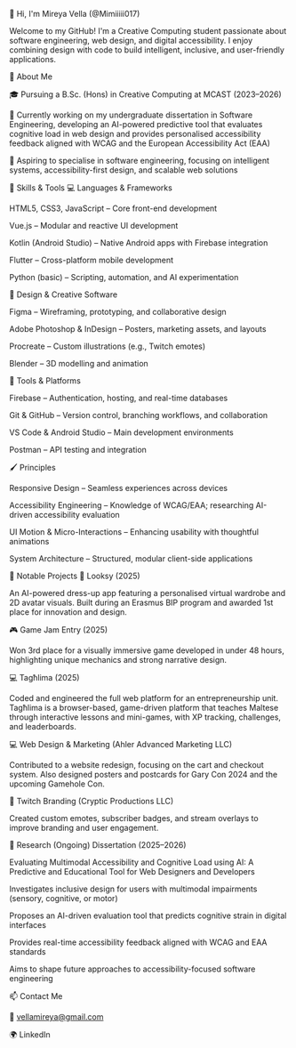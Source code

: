 👋 Hi, I'm Mireya Vella (@Mimiiiii017)

Welcome to my GitHub! I'm a Creative Computing student passionate about software engineering, web design, and digital accessibility. I enjoy combining design with code to build intelligent, inclusive, and user-friendly applications.

💼 About Me

🎓 Pursuing a B.Sc. (Hons) in Creative Computing at MCAST (2023–2026)

📖 Currently working on my undergraduate dissertation in Software Engineering, developing an AI-powered predictive tool that evaluates cognitive load in web design and provides personalised accessibility feedback aligned with WCAG and the European Accessibility Act (EAA)

🚀 Aspiring to specialise in software engineering, focusing on intelligent systems, accessibility-first design, and scalable web solutions

🧠 Skills & Tools
💻 Languages & Frameworks

HTML5, CSS3, JavaScript – Core front-end development

Vue.js – Modular and reactive UI development

Kotlin (Android Studio) – Native Android apps with Firebase integration

Flutter – Cross-platform mobile development

Python (basic) – Scripting, automation, and AI experimentation

🎨 Design & Creative Software

Figma – Wireframing, prototyping, and collaborative design

Adobe Photoshop & InDesign – Posters, marketing assets, and layouts

Procreate – Custom illustrations (e.g., Twitch emotes)

Blender – 3D modelling and animation

🧰 Tools & Platforms

Firebase – Authentication, hosting, and real-time databases

Git & GitHub – Version control, branching workflows, and collaboration

VS Code & Android Studio – Main development environments

Postman – API testing and integration

🖌️ Principles

Responsive Design – Seamless experiences across devices

Accessibility Engineering – Knowledge of WCAG/EAA; researching AI-driven accessibility evaluation

UI Motion & Micro-Interactions – Enhancing usability with thoughtful animations

System Architecture – Structured, modular client-side applications

📂 Notable Projects
👗 Looksy (2025)

An AI-powered dress-up app featuring a personalised virtual wardrobe and 2D avatar visuals. Built during an Erasmus BIP program and awarded 1st place for innovation and design.

🎮 Game Jam Entry (2025)

Won 3rd place for a visually immersive game developed in under 48 hours, highlighting unique mechanics and strong narrative design.

💻 Tagħlima (2025)

Coded and engineered the full web platform for an entrepreneurship unit. Tagħlima is a browser-based, game-driven platform that teaches Maltese through interactive lessons and mini-games, with XP tracking, challenges, and leaderboards.

💻 Web Design & Marketing (Ahler Advanced Marketing LLC)

Contributed to a website redesign, focusing on the cart and checkout system. Also designed posters and postcards for Gary Con 2024 and the upcoming Gamehole Con.

🎨 Twitch Branding (Cryptic Productions LLC)

Created custom emotes, subscriber badges, and stream overlays to improve branding and user engagement.

📖 Research (Ongoing)
Dissertation (2025–2026)

Evaluating Multimodal Accessibility and Cognitive Load using AI: A Predictive and Educational Tool for Web Designers and Developers

Investigates inclusive design for users with multimodal impairments (sensory, cognitive, or motor)

Proposes an AI-driven evaluation tool that predicts cognitive strain in digital interfaces

Provides real-time accessibility feedback aligned with WCAG and EAA standards

Aims to shape future approaches to accessibility-focused software engineering

📫 Contact Me

📧 vellamireya@gmail.com

🌍 LinkedIn
